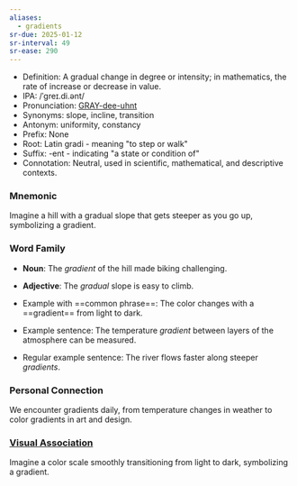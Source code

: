 ```yaml
---
aliases:
  - gradients
sr-due: 2025-01-12
sr-interval: 49
sr-ease: 290
---
```

- Definition: A gradual change in degree or intensity; in mathematics, the rate of increase or decrease in value.
- IPA: /ˈɡreɪ.di.ənt/
- Pronunciation: [GRAY-dee-uhnt](https://www.google.com/search?q=how+to+pronounce+gradient)
- Synonyms: slope, incline, transition
- Antonym: uniformity, constancy
- Prefix: None
- Root: Latin gradi - meaning "to step or walk"
- Suffix: -ent - indicating "a state or condition of"
- Connotation: Neutral, used in scientific, mathematical, and descriptive contexts.

### Mnemonic

Imagine a hill with a gradual slope that gets steeper as you go up, symbolizing a gradient.

### Word Family

- **Noun**: The *gradient* of the hill made biking challenging.
- **Adjective**: The *gradual* slope is easy to climb.
  
- Example with ==common phrase==: The color changes with a ==gradient== from light to dark.
- Example sentence: The temperature *gradient* between layers of the atmosphere can be measured.
- Regular example sentence: The river flows faster along steeper *gradients*.

### Personal Connection

We encounter gradients daily, from temperature changes in weather to color gradients in art and design.

### [Visual Association](https://www.google.com/search?tbm=isch&q=gradient)

Imagine a color scale smoothly transitioning from light to dark, symbolizing a gradient.
